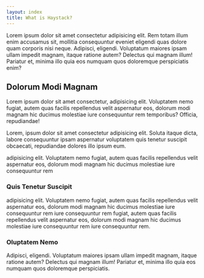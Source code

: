 ```yaml
---
layout: index
title: What is Haystack?
---
```


Lorem ipsum dolor sit amet consectetur adipisicing elit. Rem totam illum enim accusamus sit, mollitia consequuntur eveniet eligendi quas dolore quam corporis nisi neque. Adipisci, eligendi. Voluptatum maiores ipsam ullam impedit magnam, itaque ratione autem? Delectus qui magnam illum! Pariatur et, minima illo quia eos numquam quos doloremque perspiciatis enim?

## Dolorum Modi Magnam

Lorem ipsum dolor sit amet consectetur, adipisicing elit. Voluptatem nemo fugiat, autem quas facilis repellendus velit aspernatur eos, dolorum modi magnam hic ducimus molestiae iure consequuntur rem temporibus? Officia, repudiandae!

Lorem, ipsum dolor sit amet consectetur adipisicing elit. Soluta itaque dicta, labore consequuntur ipsam aspernatur voluptatem quis tenetur suscipit obcaecati, repudiandae dolores illo ipsum eum.

adipisicing elit. Voluptatem nemo fugiat, autem quas facilis repellendus velit aspernatur eos, dolorum modi magnam hic ducimus molestiae iure consequuntur rem

### Quis Tenetur Suscipit

adipisicing elit. Voluptatem nemo fugiat, autem quas facilis repellendus velit aspernatur eos, dolorum modi magnam hic ducimus molestiae iure consequuntur rem iure consequuntur rem fugiat, autem quas facilis repellendus velit aspernatur eos, dolorum modi magnam hic ducimus molestiae iure consequuntur rem iure consequuntur rem.

### Oluptatem Nemo

Adipisci, eligendi. Voluptatum maiores ipsam ullam impedit magnam, itaque ratione autem? Delectus qui magnam illum! Pariatur et, minima illo quia eos numquam quos doloremque perspiciatis.
